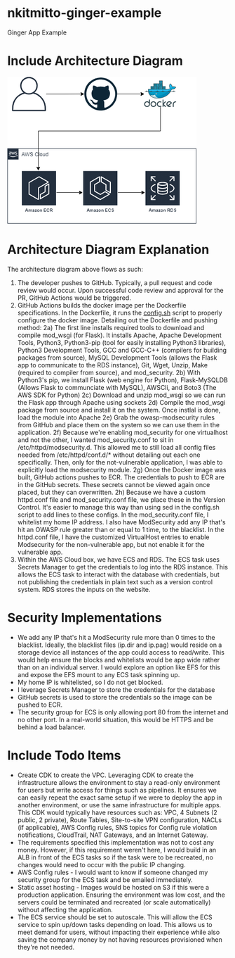 # nkitmitto-ginger-example
Ginger App Example

# Include Architecture Diagram
![Architecture Image](Ginger-App-Architecture.png)

# Architecture Diagram Explanation
The architecture diagram above flows as such:
1) The developer pushes to GitHub.  Typically, a pull request and code review would occur.  Upon successful code review and approval for the PR, GitHub Actions would be triggered.
2) GitHub Actions builds the docker image per the Dockerfile specifications.  In the Dockerfile, it runs the [config.sh](config.sh) script to properly configure the docker image. Detailing out the Dockerfile and pushing method:
2a) The first line installs required tools to download and compile mod_wsgi (for Flask).  It installs Apache, Apache Development Tools, Python3, Python3-pip (tool for easily installing Python3 libraries), Python3 Development Tools, GCC and GCC-C++ (compilers for building packages from source), MySQL Development Tools (allows the Flask app to communicate to the RDS instance), Git, Wget, Unzip, Make (required to compiler from source), and mod_security.
2b) With Python3's pip, we install Flask (web engine for Python), Flask-MySQLDB (Allows Flask to communciate with MySQL), AWSCli, and Boto3 (The AWS SDK for Python)
2c) Download and unzip mod_wsgi so we can run the Flask app through Apache using sockets
2d) Compile the mod_wsgi package from source and install it on the system.  Once instlal is done, load the module into Apache
2e) Grab the owasp-modsecurity rules from GitHub and place them on the system so we can use them in the application.
2f) Because we're enabling mod_security for one virtualhost and not the other, I wanted mod_security.conf to sit in /etc/httpd/modsecurity.d.  This allowed me to still load all config files needed from /etc/httpd/conf.d/* without detailing out each one specifically.  Then, only for the not-vulnerable application, I was able to explicitly load the modsecurity module.
2g) Once the Docker image was built, GitHub actions pushes to ECR.  The credentials to push to ECR are in the GitHub secrets.  These secrets cannot be viewed again once placed, but they can overwritten. 
2h) Because we have a custom httpd.conf file and mod_security.conf file, we place these in the Version Control.  It's easier to manage this way than using sed in the config.sh script to add lines to these configs.  In the mod_security.conf file, I whitelist my home IP address.  I also have ModSecurity add any IP that's hit an OWASP rule greater than or equal to 1 time, to the blacklist.  In the httpd.conf file, I have the customized VirtualHost entries to enable Modsecurity for the non-vulnerable app, but not enable it for the vulnerable app.
3) Within the AWS Cloud box, we have ECS and RDS.  The ECS task uses Secrets Manager to get the credentials to log into the RDS instance.  This allows the ECS task to interact with the database with credentials, but not publishing the credentials in plain text such as a version control system.  RDS stores the inputs on the website.

# Security Implementations
* We add any IP that's hit a ModSecurity rule more than 0 times to the blacklist.  Ideally, the blacklist files (ip.dir and ip.pag) would reside on a storage device all instances of the app could access to read/write.  This would help ensure the blocks and whitelists would be app wide rather than on an individual server.  I would explore an option like EFS for this and expose the EFS mount to any ECS task spinning up.
* My home IP is whitelisted, so I do not get blocked.
* I leverage Secrets Manager to store the credentials for the database
* GitHub secrets is used to store the credentials so the image can be pushed to ECR.
* The security group for ECS is only allowing port 80 from the internet and no other port.  In a real-world situation, this would be HTTPS and be behind a load balancer.

# Include Todo Items
* Create CDK to create the VPC.  Leveraging CDK to create the infrastructure allows the environment to stay a read-only environment for users but write access for things such as pipelines.  It ensures we can easily repeat the exact same setup if we were to deploy the app in another environment, or use the same infrastructure for multiple apps.  This CDK would typically have resources such as: VPC, 4 Subnets (2 public, 2 private), Route Tables, Site-to-site VPN configuration, NACLs (if applicable), AWS Config rules, SNS topics for Config rule violation notifications, CloudTrail, NAT Gateways, and an Internet Gateway.
* The requirements specified this implementation was not to cost any money.  However, if this requirement weren't here, I would build in an ALB in front of the ECS tasks so if the task were to be recreated, no changes would need to occur with the public IP changing.
* AWS Config rules - I would want to know if someone changed my security group for the ECS task and be emailed immediately.
* Static asset hosting - Images would be hosted on S3 if this were a production application.  Ensuring the environment was low cost, and the servers could be terminated and recreated (or scale automatically) without affecting the application.
* The ECS service should be set to autoscale.  This will allow the ECS service to spin up/down tasks depending on load.  This allows us to meet demand for users, without impacting their experience while also saving the company money by not having resources provisioned when they're not needed.
